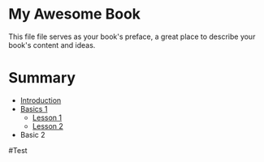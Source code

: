 # My Awesome Book

This file file serves as your book's preface, a great place to describe your book's content and ideas.

# Summary

* [Introduction](README.md)
* [Basics 1](chapter1.md)
  * [Lesson 1](chapter1.md/#test)
  * [Lesson 2](chapter1.md/#test)
* Basic 2






#Test

